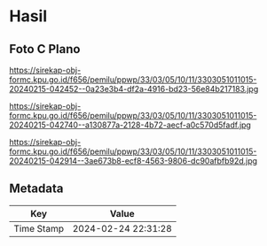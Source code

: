 # Hasil

## Foto C Plano

https://sirekap-obj-formc.kpu.go.id/f656/pemilu/ppwp/33/03/05/10/11/3303051011015-20240215-042452--0a23e3b4-df2a-4916-bd23-56e84b217183.jpg

https://sirekap-obj-formc.kpu.go.id/f656/pemilu/ppwp/33/03/05/10/11/3303051011015-20240215-042740--a130877a-2128-4b72-aecf-a0c570d5fadf.jpg

https://sirekap-obj-formc.kpu.go.id/f656/pemilu/ppwp/33/03/05/10/11/3303051011015-20240215-042914--3ae673b8-ecf8-4563-9806-dc90afbfb92d.jpg


## Metadata

| Key        | Value               |
| ---------- | ------------------- |
| Time Stamp | 2024-02-24 22:31:28 |



